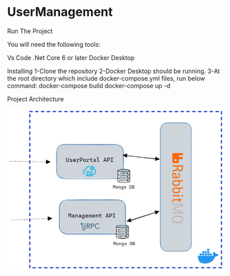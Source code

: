 # UserManagement

Run The Project

You will need the following tools:

Vs Code
.Net Core 6 or later
Docker Desktop

Installing
1-Clone the repository
2-Docker Desktop should be running.
3-At the root directory which include docker-compose.yml files, run below command:
docker-compose build
docker-compose up -d

Project Architecture

![alt text](https://github.com/0zkan/UserManagement/blob/main/image/architect.png)

